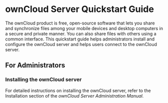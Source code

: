 # ownCloud Server Quickstart Guide
The ownCloud product is free, open-source software that lets you share and synchronize files among your mobile devices and desktop computers in a secure and private manner. You can also share files with others using a common interface.
This quickstart guide helps administrators install and configure the ownCloud server and helps users connect to the ownCloud server. 
## For Administrators
### Installing the ownCloud server
For detailed instructions on installing the ownCloud server, refer to the Installation section of the <cite>ownCloud Server Administration Manual. 
